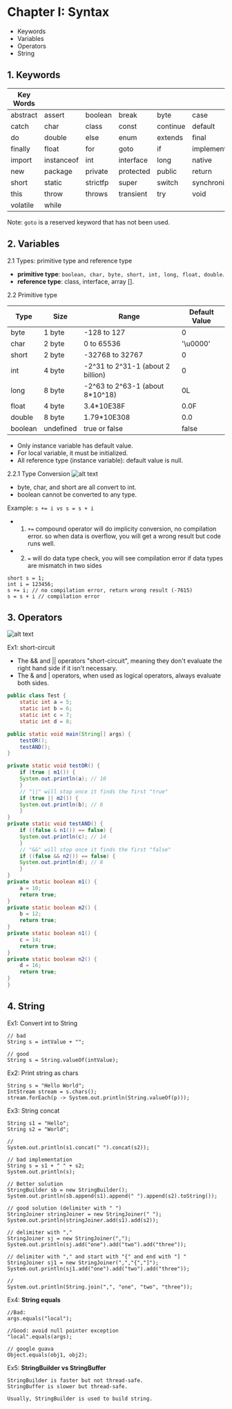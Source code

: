 # Chapter I: Syntax
  * Keywords
  * Variables
  * Operators
  * String

## 1. Keywords
|Key Words| | | | | |
|---|---|---|---|---|---|
|abstract|assert|boolean|break|byte|case|
|catch|char|class|const|continue|default|
|do|double|else|enum|extends|final|
|finally|float|for|goto|if|implements|
|import|instanceof|int|interface|long|native|
|new|package|private|protected|public|return|
|short|static|strictfp|super|switch|synchronized|
|this|throw|throws|transient|try|void|
|volatile|while| | | | |

Note: `goto` is a reserved keyword that has not been used.

## 2. Variables

2.1 Types: primitive type and reference type

* **primitive type**: ``boolean, char, byte, short, int, long, float, double``.
* **reference type**: class, interface, array \[\].

2.2 Primitive type

| Type | Size | Range | Default Value |
| --- | --- | --- | --- |
| byte | 1 byte | -128 to 127 | 0 |
| char | 2 byte | 0 to 65536 | '\u0000' |
| short | 2 byte | -32768 to 32767 | 0 |
| int | 4 byte | -2^31 to 2^31-1 \(about 2 billion\) | 0 |
| long | 8 byte | -2^63 to 2^63-1 \(about 8\*10^18\) | 0L |
| float | 4 byte | 3.4\*10E38F | 0.0F |
| double | 8 byte | 1.79\*10E308 | 0.0 |
| boolean | undefined | true or false | false |

* Only instance variable has default value.
* For local variable, it must be initialized.
* All reference type \(instance variable\): default value is null.

2.2.1 Type Conversion
![alt text](images/03-type_conversion.PNG)

* byte, char, and short are all convert to int.
* boolean cannot be converted to any type.

Example: ``s += i vs s = s + i``

* 1) ``+=`` compound operator will do implicity conversion, no compilation error. so when data is overflow, you will get a wrong result but code runs well.
* 2) ``=`` will do data type check, you will see compilation error if data types are mismatch in two sides


``` 
short s = 1;
int i = 123456;
s += i; // no compilation error, return wrong result (-7615)
s = s + i // compilation error
```

## 3. Operators
![alt text](images/04-operators.PNG)

Ex1: short-circuit
* The && and || operators "short-circuit", meaning they don't evaluate the right hand side if it isn't necessary.
* The & and | operators, when used as logical operators, always evaluate both sides.
```java
public class Test {
    static int a = 5;
    static int b = 6;
    static int c = 7;
    static int d = 8;

public static void main(String[] args) {
    testOR();
    testAND();
}

private static void testOR() {
    if (true | m1()) {
    System.out.println(a); // 10
    }
    // "||" will stop once it finds the first "true"
    if (true || m2()) {
    System.out.println(b); // 6
    }
}
private static void testAND() {
    if ((false & n1()) == false) {
    System.out.println(c); // 14
    }
    // "&&" will stop once it finds the first "false"
    if ((false && n2()) == false) {
    System.out.println(d); // 8
    }
}
private static boolean m1() {
    a = 10;
    return true;
}
private static boolean m2() {
    b = 12;
    return true;
}
private static boolean n1() {
    c = 14;
    return true;
}
private static boolean n2() {
    d = 16;
    return true;
}
}
```
## 4. String

Ex1: Convert int to String

```
// bad
String s = intValue + "";

// good
String s = String.valueOf(intValue);
```

Ex2: Print string as chars

```
String s = "Hello World";
IntStream stream = s.chars();
stream.forEach(p -> System.out.println(String.valueOf(p)));
```

Ex3: String concat

```
String s1 = "Hello";
String s2 = "World";

//
System.out.println(s1.concat(" ").concat(s2));

// bad implementation
String s = s1 + " " + s2;
System.out.println(s);

// Better solution
StringBuilder sb = new StringBuilder();
System.out.println(sb.append(s1).append(" ").append(s2).toString());

// good solution (delimiter with " ")
StringJoiner stringJoiner = new StringJoiner(" ");
System.out.println(stringJoiner.add(s1).add(s2));

// delimiter with ","
StringJoiner sj = new StringJoiner(",");
System.out.println(sj.add("one").add("two").add("three"));

// delimiter with "," and start with "{" and end with "] "
StringJoiner sj1 = new StringJoiner(",","{","]");
System.out.println(sj1.add("one").add("two").add("three"));

//
System.out.println(String.join(",", "one", "two", "three"));
```

Ex4: **String equals**

```
//Bad:
args.equals("local");

//Good: avoid null pointer exception
"local".equals(args);

// google guava
Object.equals(obj1, obj2);
```

Ex5: **StringBuilder vs StringBuffer**

```
StringBuilder is faster but not thread-safe.
StringBuffer is slower but thread-safe.

Usually, StringBuilder is used to build string.
```

